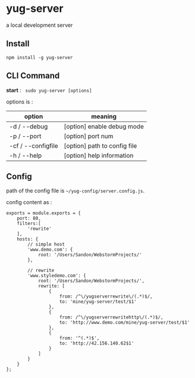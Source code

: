# yug-server
a local development server

## Install
` npm install -g yug-server `

## CLI Command
**start** : ` sudo yug-server [options]`

options is :

| option              | meaning                      |
| ------------------- | ---------------------------- |
| -d   / --debug      | [option] enable debug mode   |
| -p   / --port       | [option] port num            |
| -cf  / --configfile | [option] path to config file |
| -h   / --help       | [option] help information    |


## Config
path of the config file is ` ~/yug-config/server.config.js `.

config content as :

    exports = module.exports = {
        port: 80,
    	filters:[
    		'rewrite'
    	],
    	hosts: {
    		// simple host
    		'www.demo.com': {
    			root: '/Users/Sandon/WebstormProjects/'
    		},

    		// rewrite
    		'www.styledemo.com': {
    			root: '/Users/Sandon/WebstormProjects/',
    			rewrite: [
                    {
                        from: /^\/yugserverrewrite\/(.*)$/,
                        to: 'mine/yug-server/test/$1'
                    },
                    {
                        from: /^\/yugserverrewritehttp\/(.*)$/,
                        to: 'http://www.demo.com/mine/yug-server/test/$1'
                    },
                    {
                        from: '^(.*)$',
                        to: 'http://42.156.140.62$1'
                    }
                ]
    		}
    	}
    };

